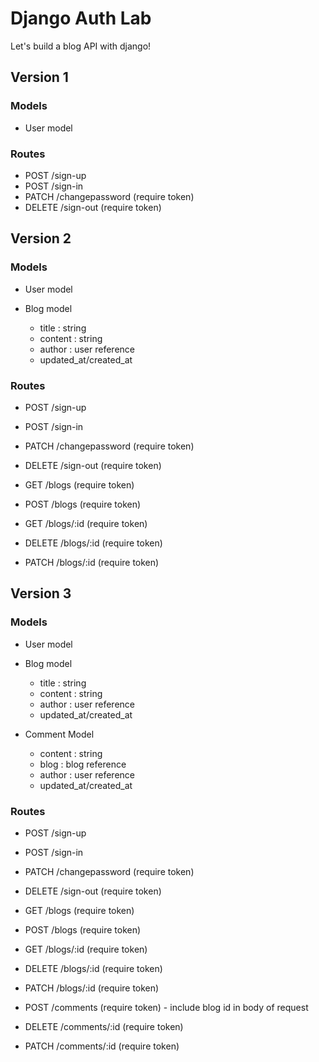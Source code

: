 # Django Auth Lab

Let's build a blog API with django!

## Version 1

### Models

- User model

### Routes

- POST /sign-up 
- POST /sign-in 
- PATCH /changepassword (require token)
- DELETE /sign-out (require token)

## Version 2

### Models

- User model

- Blog model
  - title : string
  - content : string
  - author : user reference
  - updated_at/created_at


### Routes

- POST /sign-up
- POST /sign-in 
- PATCH /changepassword (require token)
- DELETE /sign-out (require token)

- GET /blogs (require token)
- POST /blogs (require token)
- GET /blogs/:id (require token)
- DELETE /blogs/:id (require token)
- PATCH /blogs/:id (require token)

## Version 3

### Models

- User model

- Blog model
  - title : string
  - content : string
  - author : user reference
  - updated_at/created_at

- Comment Model
  - content : string
  - blog : blog reference
  - author : user reference
  - updated_at/created_at

### Routes

- POST /sign-up 
- POST /sign-in 
- PATCH /changepassword (require token)
- DELETE /sign-out (require token)

- GET /blogs (require token)
- POST /blogs (require token)
- GET /blogs/:id (require token)
- DELETE /blogs/:id (require token)
- PATCH /blogs/:id (require token)

- POST /comments (require token) - include blog id in body of request
- DELETE /comments/:id (require token)
- PATCH /comments/:id (require token)
